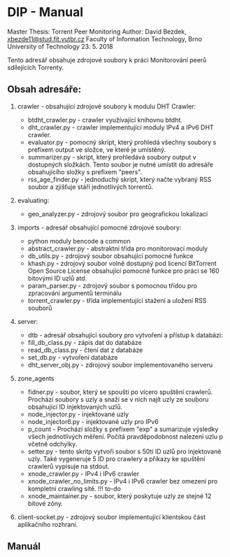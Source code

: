 # DIP - Manual
Master Thesis: Torrent Peer Monitoring
Author: David Bezdek, xbezde11@stud.fit.vutbr.cz
Faculty of Information Technology, Brno University of Technology
23. 5. 2018

Tento adresář obsahuje zdrojové soubory k práci Monitorování peerů sdílejících Torrenty.

## Obsah adresáře:
1. crawler - obsahující zdrojové soubory k modulu DHT Crawler:
   - btdht_crawler.py - crawler využívající knihovnu btdht.
   - dht_crawler.py - crawler implementující moduly IPv4 a IPv6 DHT crawler.
   - evaluator.py - pomocný skript, který prohledá všechny soubory s prefixem output ve složce, ve které je umístěný.
   - summarizer.py - skript, který prohledává soubory output v dostupných složkách. Tento soubor je nutné umístit do adresáře obsahujícího složky s prefixem "peers".
   - rss_age_finder.py - jednoduchý skript, který načte vybraný RSS soubor a zjišťuje stáří jednotlivých torrentů.
  
2. evaluating:
   - geo_analyzer.py - zdrojový soubor pro geografickou lokalizaci
  
3. imports - adresář obsahující pomocné zdrojové soubory:
   - python moduly bencode a common
   - abstract_crawler.py - abstraktní třída pro monitorovací moduly
   - db_utils.py - zdrojový soubor obsahující pomocné funkce
   - khash.py - zdrojový soubor volně dostupný pod licencí BitTorrent Open Source License obsahující pomocné funkce pro práci se 160 bitovými ID uzlů atd.
   - param_parser.py - zdrojový soubor s pomocnou třídou pro zpracování argumentů terminálu
   - torrent_crawler.py - třída implementující stažení a uložení RSS souborů
  
4. server:
   - dtb - adresář obsahující soubory pro vytvoření a přístup k databázi:
    - fill_db_class.py - zápis dat do databáze
    - read_db_class.py - čtení dat z databáze
    - set_db.py - vytvoření databáze
   - dht_server_obj.py - zdrojový soubor implementovaného serveru

5. zone_agents
   - fidner.py - soubor, který se spouští po vícero spuštění crawlerů. Prochází soubory s uzly a snaží se v nich najít uzly ze souboru obsahující ID injektovaných uzlů.
   - node_injector.py - injektované uzly
   - node_injector6.py - injektované uzly pro IPv6
   - p_count - Prochází složky s prefixem "exp" a sumarizuje výsledky všech jednotlivých měření. Počítá pravděpodobnost nalezení uzlu p včetně odchylky.
   - setter.py - tento skritp vytvoří soubor s 50ti ID uzlů pro injektované uzly. Také vygeneruje 5 ID pro crawlery a příkazy ke spuštění crawlerů vypisuje na stdout.
   - xnode_crawler.py - IPv4 i IPv6 crawler
   - xnode_crawler_no_limits.py - IPv4 i IPv6 crawler bez omezení pro kompletní crawling sítě. !!! to-do
   - xnode_maintainer.py - soubor, který poskytuje uzly ze stejné 12 bitové zóny.
  
6. client-socket.py - zdrojový soubor implementující klientskou část aplikačního rozhraní.

## Manuál



